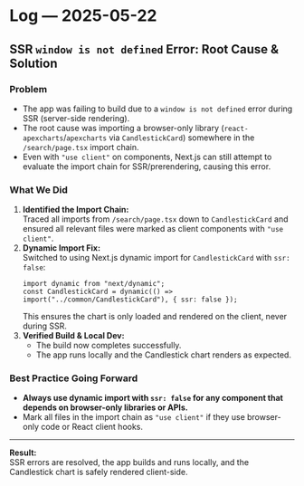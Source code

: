 # Log — 2025-05-22

## SSR `window is not defined` Error: Root Cause & Solution

### Problem
- The app was failing to build due to a `window is not defined` error during SSR (server-side rendering).
- The root cause was importing a browser-only library (`react-apexcharts`/`apexcharts` via `CandlestickCard`) somewhere in the `/search/page.tsx` import chain.
- Even with `"use client"` on components, Next.js can still attempt to evaluate the import chain for SSR/prerendering, causing this error.

### What We Did
1. **Identified the Import Chain:**  
   Traced all imports from `/search/page.tsx` down to `CandlestickCard` and ensured all relevant files were marked as client components with `"use client"`.
2. **Dynamic Import Fix:**  
   Switched to using Next.js dynamic import for `CandlestickCard` with `ssr: false`:
   ```tsx
   import dynamic from "next/dynamic";
   const CandlestickCard = dynamic(() => import("../common/CandlestickCard"), { ssr: false });
   ```
   This ensures the chart is only loaded and rendered on the client, never during SSR.
3. **Verified Build & Local Dev:**  
   - The build now completes successfully.
   - The app runs locally and the Candlestick chart renders as expected.

### Best Practice Going Forward
- **Always use dynamic import with `ssr: false` for any component that depends on browser-only libraries or APIs.**
- Mark all files in the import chain as `"use client"` if they use browser-only code or React client hooks.

---

**Result:**  
SSR errors are resolved, the app builds and runs locally, and the Candlestick chart is safely rendered client-side. 